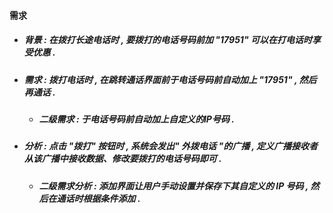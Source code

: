 #### 需求

* ##### 背景 : 在拨打长途电话时 , 要拨打的电话号码前加 "17951" 可以在打电话时享受优惠 .
* ##### 需求 : 拨打电话时 , 在跳转通话界面前于电话号码前自动加上 "17951" , 然后再通话 .

  * ##### 二级需求 : 于电话号码前自动加上自定义的IP号码 .
* ##### 分析 : 点击 "拨打" 按钮时 , 系统会发出" 外拨电话 "的广播 , 定义广播接收者从该广播中接收数据、修改要拨打的电话号码即可 .

  * ##### 二级需求分析 : 添加界面让用户手动设置并保存下其自定义的 IP 号码 , 然后在通话时根据条件添加 .



